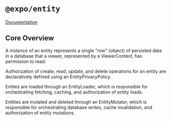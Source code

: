 # `@expo/entity`

[Documentation](https://expo.github.io/entity/modules/_expo_entity.html)

## Core Overview

A instance of an entity represents a single "row" (object) of persisted data in a database that a viewer, represented by a ViewerContext, has permission to read.

Authorization of create, read, update, and delete operations for an entity are declaratively defined using an EntityPrivacyPolicy.

Entites are loaded through an EntityLoader, which is responsible for orchestrating fetching, caching, and authorization of entity loads.

Entities are mutated and deleted through an EntityMutator, which is responsible for orchestrating database writes, cache invalidation, and authorization of entity mutations.
